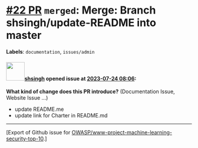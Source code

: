 # [\#22 PR](https://github.com/OWASP/www-project-machine-learning-security-top-10/pull/22) `merged`: Merge: Branch shsingh/update-README into master
**Labels**: `documentation`, `issues/admin`


#### <img src="https://avatars.githubusercontent.com/u/412800?v=4" width="50">[shsingh](https://github.com/shsingh) opened issue at [2023-07-24 08:06](https://github.com/OWASP/www-project-machine-learning-security-top-10/pull/22):

**What kind of change does this PR introduce?** (Documentation Issue, Website Issue ...)

- update README.me
- update link for Charter in README.md





-------------------------------------------------------------------------------



[Export of Github issue for [OWASP/www-project-machine-learning-security-top-10](https://github.com/OWASP/www-project-machine-learning-security-top-10).]
